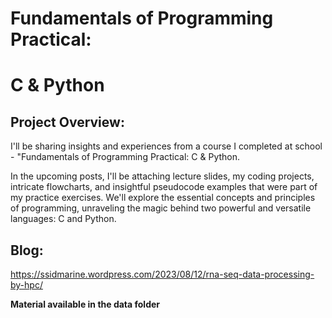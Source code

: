 # Fundamentals of Programming Practical: 

# C & Python

## Project Overview:

I'll be sharing insights and experiences from a course I completed at school - "Fundamentals of Programming Practical: C & Python.

In the upcoming posts, I'll be attaching lecture slides, my coding projects, intricate flowcharts, and insightful pseudocode examples that were part of my practice exercises. We'll explore the essential concepts and principles of programming, unraveling the magic behind two powerful and versatile languages: C and Python.

## Blog:

<https://ssidmarine.wordpress.com/2023/08/12/rna-seq-data-processing-by-hpc/>

**Material available in the data folder**
